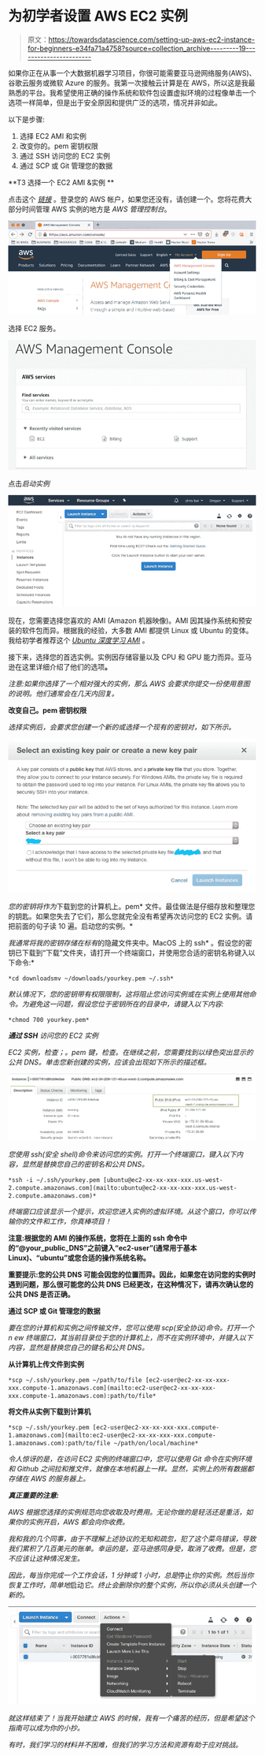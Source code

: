 # 为初学者设置 AWS EC2 实例

> 原文：<https://towardsdatascience.com/setting-up-aws-ec2-instance-for-beginners-e34fa71a4758?source=collection_archive---------19----------------------->

如果你正在从事一个大数据机器学习项目，你很可能需要亚马逊网络服务(AWS)、谷歌云服务或微软 Azure 的服务。我第一次接触云计算是在 AWS，所以这是我最熟悉的平台。我希望使用正确的操作系统和软件包设置虚拟环境的过程像单击一个选项一样简单，但是出于安全原因和提供广泛的选项，情况并非如此。

以下是步骤:

1.  选择 EC2 AMI 和实例
2.  改变你的。pem 密钥权限
3.  通过 SSH 访问您的 EC2 实例
4.  通过 SCP 或 Git 管理您的数据

**T3 选择一个 EC2 AMI &实例 **

点击这个 [*链接*](https://signin.aws.amazon.com/signin?redirect_uri=https%3A%2F%2Fus-west-2.console.aws.amazon.com%2Fconsole%2Fhome%3Fregion%3Dus-west-2%26state%3DhashArgs%2523%26isauthcode%3Dtrue&client_id=arn%3Aaws%3Aiam%3A%3A015428540659%3Auser%2Fhomepage&forceMobileApp=0) 。登录您的 AWS 帐户，如果您还没有，请创建一个。您将花费大部分时间管理 AWS 实例的地方是 *AWS 管理控制台*。

![](img/a76c95eb99c1ffd7b8e28f0a2341d53e.png)

选择 EC2 服务。

![](img/bf331a3eba2635d0ccdca674a42e3d25.png)

点击*启动实例*

![](img/3f32b6eb0fed065e8c757ff6863ce499.png)

现在，您需要选择您喜欢的 AMI (Amazon 机器映像)。AMI 因其操作系统和预安装的软件包而异。根据我的经验，大多数 AMI 都提供 Linux 或 Ubuntu 的变体。我给初学者推荐这个 [*Ubuntu 深度学习 AMI*](https://aws.amazon.com/blogs/machine-learning/get-started-with-deep-learning-using-the-aws-deep-learning-ami/) 。

接下来，选择您的首选实例。实例因存储容量以及 CPU 和 GPU 能力而异。亚马逊在这里详细介绍了他们的选项[](https://aws.amazon.com/ec2/instance-types/)**。**

*注意:如果你选择了一个相对强大的实例，那么 AWS 会要求你提交一份使用意图的说明。他们通常会在几天内回复。*

****改变自己。pem 密钥权限****

*选择实例后，会要求您创建一个新的或选择一个现有的密钥对，如下所示。*

*![](img/ecb07ae7c9dcabdc72aedfd1d619224b.png)*

*您的密钥将作为*下载到您的计算机上。pem* 文件。最佳做法是仔细存放和整理您的钥匙。如果您失去了它们，那么您就完全没有希望再次访问您的 EC2 实例。请把前面的句子读 10 遍。启动您的实例。*

*我通常将我的密钥存储在标有*的隐藏文件夹中。MacOS 上的 ssh* 。假设您的密钥已下载到“下载”文件夹，请打开一个终端窗口，并使用您合适的密钥名称键入以下命令:*

```
*cd downloadsmv ~/downloads/yourkey.pem ~/.ssh*
```

*默认情况下，您的密钥带有权限限制，这将阻止您访问实例或在实例上使用其他命令。为避免这一问题，假设您位于密钥所在的目录中，请键入以下内容:*

```
*chmod 700 yourkey.pem*
```

****通过 SSH*** 访问您的 EC2 实例*

*EC2 实例，检查；。pem 键，检查。在继续之前，您需要找到以绿色突出显示的公共 DNS。单击您新创建的实例，应该会出现如下所示的描述框。*

*![](img/b67ff6ce969f80214aa64d45950c113e.png)*

*您使用 *ssh(安全 shell)命令*来访问您的实例。打开一个终端窗口，键入以下内容，显然是替换您自己的密钥名和公共 DNS。*

```
*ssh -i ~/.ssh/yourkey.pem [ubuntu@ec2-xx-xx-xxx-xxx.us-west-2.compute.amazonaws.com](mailto:ubuntu@ec2-xx-xx-xxx-xxx.us-west-2.compute.amazonaws.com)*
```

*终端窗口应该显示一个提示，欢迎您进入实例的虚拟环境。从这个窗口，你可以传输你的文件和工作，你真棒项目！*

**注意:根据您的 AMI 的操作系统，您将在上面的 ssh 命令中的“@your_public_DNS”之前键入“ec2-user”(通常用于基本 Linux)、“ubuntu”或您合适的操作系统名称。**

**重要提示:您的公共 DNS 可能会因您的位置而异。因此，如果您在访问您的实例时遇到问题，那么很可能您的公共 DNS 已经更改，在这种情况下，请再次确认您的公共 DNS 是否正确。**

****通过 SCP 或 Git 管理您的数据****

*要在您的计算机和实例之间传输文件，您可以使用 *scp(安全协议)命令*。打开一个 *n* ew 终端窗口，其当前目录位于您的计算机上，而不在实例环境中，并键入以下内容，显然是替换您自己的键名和公共 DNS。*

**从计算机上传文件到实例**

```
*scp ~/.ssh/yourkey.pem ~/path/to/file [ec2-user@ec2-xx-xx-xxx-xxx.compute-1.amazonaws.com](mailto:ec2-user@ec2-xx-xx-xxx-xxx.compute-1.amazonaws.com):path/to/file*
```

**将文件从实例下载到计算机**

```
*scp ~/.ssh/yourkey.pem [ec2-user@ec2-xx-xx-xxx-xxx.compute-1.amazonaws.com](mailto:ec2-user@ec2-xx-xx-xxx-xxx.compute-1.amazonaws.com):path/to/file ~/path/on/local/machine*
```

*令人惊讶的是，在访问 EC2 实例的终端窗口中，您可以使用 Git 命令在实例环境和 Github 之间拉和推文件，就像在本地机器上一样。显然，实例上的所有数据都存储在 AWS 的服务器上。*

***真正重要的注意:***

*AWS 根据您选择的实例规范向您收取及时费用。无论你做的是轻活还是重活，如果你的实例开启，AWS 都会向你收费。*

*我和我的几个同事，由于不理解上述协议的无知和疏忽，犯了这个菜鸟错误，导致我们累积了几百美元的账单。幸运的是，亚马逊感同身受，取消了收费。但是，您不应该让这种情况发生。*

*因此，每当你完成一个工作会话，1 分钟或 1 小时，总是*停止*你的实例。然后当你恢复工作时，简单地*启动*它。*终止*会删除你的整个实例，所以你必须从头创建一个新的。*

*![](img/f9d93b406b3317c9ca999a35d189060f.png)*

*就这样结束了！当我开始建立 AWS 的时候，我有一个痛苦的经历，但是希望这个指南可以成为你的小抄。*

*有时，我们学习的材料并不困难，但我们的学习方法和资源有助于应对挑战。*